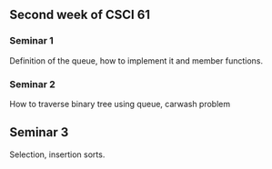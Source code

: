 ## Second week of CSCI 61

### Seminar 1
Definition of the queue, how to implement it and member functions.

### Seminar 2
How to traverse binary tree using queue, carwash problem

## Seminar 3
Selection, insertion sorts.